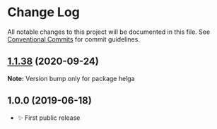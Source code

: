 # Change Log

All notable changes to this project will be documented in this file.
See [Conventional Commits](https://conventionalcommits.org) for commit guidelines.

## [1.1.38](https://gitlab.com/codsen/codsen/compare/helga@1.1.37...helga@1.1.38) (2020-09-24)

**Note:** Version bump only for package helga





## 1.0.0 (2019-06-18)

- ✨ First public release
